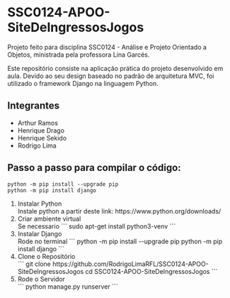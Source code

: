 # SSC0124-APOO-SiteDeIngressosJogos

Projeto feito para disciplina SSC0124 - Análise e Projeto Orientado a Objetos, ministrada pela professora Lina Garcés. 

Este repositório consiste na aplicação prática do projeto desenvolvido em aula. Devido ao seu design baseado no padrão de arquitetura MVC, foi utilizado o framework Django na linguagem Python.

## Integrantes

<ul>
<li> Arthur Ramos </li>
<li> Henrique Drago </li>
<li> Henrique Sekido </li>
<li> Rodrigo Lima </li>
</ul>

## Passo a passo para compilar o código:
  ```
  python -m pip install --upgrade pip
  python -m pip install django
  ```
<ol>
<li> Instalar Python </li>
  Instale python a partir deste link: https://www.python.org/downloads/
<li> Criar ambiente virtual </li>
  Se necessario
  ```
  sudo apt-get install python3-venv
   ```
<li> Instalar Django </li>
  Rode no terminal
  ```
  python -m pip install --upgrade pip
  python -m pip install django
  ```
<li> Clone o Repositório </li>
```
git clone https://github.com/RodrigoLimaRFL/SSC0124-APOO-SiteDeIngressosJogos
cd SSC0124-APOO-SiteDeIngressosJogos
```
<li> Rode o Servidor</li>
  ```
python manage.py runserver
```
</ol>
